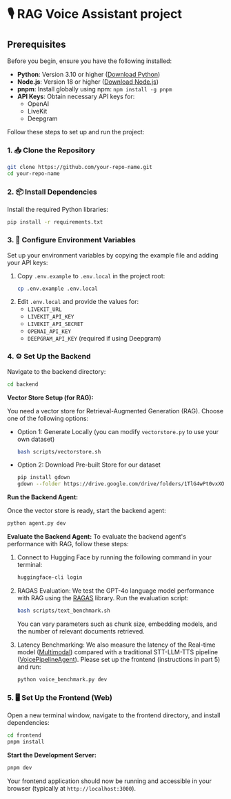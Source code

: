 # 🎙️ RAG Voice Assistant project

## Prerequisites

Before you begin, ensure you have the following installed:

- **Python**: Version 3.10 or higher ([Download Python](https://www.python.org/downloads/))
- **Node.js**: Version 18 or higher ([Download Node.js](https://nodejs.org/))
- **pnpm**: Install globally using npm: `npm install -g pnpm`
- **API Keys**: Obtain necessary API keys for:
  - OpenAI
  - LiveKit
  - Deepgram

Follow these steps to set up and run the project:

### 1. 📥 Clone the Repository

```sh
git clone https://github.com/your-repo-name.git 
cd your-repo-name
```

### 2. 📦 Install Dependencies

Install the required Python libraries:

```sh
pip install -r requirements.txt
```

### 3. 🔑 Configure Environment Variables

Set up your environment variables by copying the example file and adding your API keys:

1.  Copy `.env.example` to `.env.local` in the project root:
    ```sh
    cp .env.example .env.local
    ```
2.  Edit `.env.local` and provide the values for:
    - `LIVEKIT_URL`
    - `LIVEKIT_API_KEY`
    - `LIVEKIT_API_SECRET`
    - `OPENAI_API_KEY`
    - `DEEPGRAM_API_KEY` (required if using Deepgram)

### 4. ⚙️ Set Up the Backend

Navigate to the backend directory:

```sh
cd backend
```

**Vector Store Setup (for RAG):**

You need a vector store for Retrieval-Augmented Generation (RAG). Choose one of the following options:

-   Option 1: Generate Locally (you can modify `vectorstore.py` to use your own dataset)
    ```sh
    bash scripts/vectorstore.sh
    ```
-   Option 2: Download Pre-built Store for our dataset
    ```sh
    pip install gdown
    gdown --folder https://drive.google.com/drive/folders/1TlG4wPt0vxXO938jI3UMDO270ttn-VNk?usp=sharing
    ```

**Run the Backend Agent:**

Once the vector store is ready, start the backend agent:

```sh
python agent.py dev
```

**Evaluate the Backend Agent:**
To evaluate the backend agent's performance with RAG, follow these steps:

1. Connect to Hugging Face by running the following command in your terminal:

    ```sh
    huggingface-cli login
    ```
2. RAGAS Evaluation: We test the GPT-4o language model performance with RAG using the [RAGAS](https://github.com/explodinggradients/ragas) library. Run the evaluation script:

    ```sh
    bash scripts/text_benchmark.sh
    ```
    You can vary parameters such as chunk size, embedding models, and the number of relevant documents retrieved.
3. Latency Benchmarking: We also measure the latency of the Real-time model ([Multimodal](https://github.com/livekit-examples/multimodal-agent-python)) compared with a traditional STT-LLM-TTS pipeline ([VoicePipelineAgent](https://github.com/livekit-examples/voice-pipeline-agent-python)). Please set up the frontend (instructions in part 5) and run:
    ```sh
    python voice_benchmark.py dev
    ```


### 5. 🖥️ Set Up the Frontend (Web)

Open a new terminal window, navigate to the frontend directory, and install dependencies:

```sh
cd frontend
pnpm install
```

**Start the Development Server:**

```sh
pnpm dev
```

Your frontend application should now be running and accessible in your browser (typically at `http://localhost:3000`).